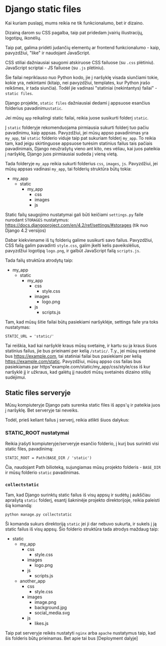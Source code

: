 # Django static files

Kai kuriam puslapį, mums reikia ne tik funkcionalumo, bet ir dizaino. 

Dizainą darom su CSS pagalba, taip pat pridedam įvairių iliustracijų, logotipų, ikonėlių. 

Taip pat, galima pridėti judančių elementų ar frontend funkcionalumo - kaip, pavyzdžiui, "like" ir naudojant JavaScript.

CSS stiliai dažniausiai saugomi atskiruose CSS failuose (su `.css` plėtiniu). JavaScript scriptai - JS failuose (su `.js` plėtiniu). 

Šie failai nepriklauso nuo Python kodo, jie į naršyklę visada siunčiami tokie, kokie yra, nekintami (kitaip, nei pavyzdžiui, templates, kur Python įrašo reikšmes, ir tada siunčia). Todėl jie vadinasi "statiniai (nekintantys) failai" - `static files`.

Django projekte, `static files` dažniausiai dedami į appsuose esančius folderius pavadinimu`static`. 

Jei mūsų `app` reikalingi static failai, reikia juose susikurti folderį `static`. 


Į `static` folderyje rekomenduojama pirmiausia sukurti folderį tuo pačiu pavadinimu, kaip appsas. Pavyzdžiui, jei mūsų appso pavadinimas yra `my_app`, tai `static` folderio viduje taip pat sukuriam folderį `my_app`. To reikia tam, kad jeigu skirtinguose appsuose turėsim statinius failus tais pačiais pavadinimais, Django neužrašytų vieno ant kito, nes vėliau, kai juos pateikia į naršyklę, Django juos pirmiausiai sudeda į vieną vietą. 

Tada folderyje `my_app` reikia sukurti folderius `css`, `images`, `js`. Pavyzdžiui, jei mūsų appsas vadinasi `my_app`, tai folderių struktūra būtų tokia:

- my_app
  - static
    - my_app
      - css
      - images
      - js

Static failų saugojimo nustatymai gali būti keičiami `settings.py` faile nurodant `STORAGES` nustatymus: https://docs.djangoproject.com/en/4.2/ref/settings/#storages (tik nuo Django 4.2 versijos)

Dabar kiekviename iš tų folderių galime susikurti savo failus. Pavyzdžiui, CSS failą galim pavadinti `style.css`, galim įkelti kelis paveikslėlius, pavyzdžiui logotipą `logo.png`, ir galbūt JavaScript failą `scripts.js`.

Tada failų struktūra atrodytų taip:

- my_app
  - static
    - my_app
      - css
        - style.css
      - images
        - logo.png
      - js
        - scripts.js


Tam, kad mūsų šitie failai būtų pasiekiami naršyklėje, settings faile yra toks nustatymas:

`STATIC_URL = 'static/'`

Tai reiškia, kad kai naršyklė kraus mūsų svetainę, ir kartu su ja kraus šiuos statinius failus, jie bus prieinami per kelią `/static/`. T.y., jei mūsų svetainė bus https://example.com, tai statiniai failai bus pasiekiami per kelią https://example.com/static. Pavyzdžiui, mūsų appso css failas bus pasiekiamas par https"example.com/static/my_app/css/style/css iš kur naršyklė jį ir užkraus, kad galėtų jį naudoti mūsų svetainės dizaino stilių sudėjimui.

## Static files serveryje

Mūsų kompiuteryje Django pats surenka static files iš apps'ų ir pateikia juos į naršyklę. Bet serveryje tai neveiks. 

Todėl, prieš keliant failus į serverį, reikia atlikti šiuos dalykus:

### STATIC_ROOT nustatymai

Reikia įrašyti kompiuteryje/serveryje esančio folderio, į kurį bus surinkti visi static files, pavadinimą:

`STATIC_ROOT = Path(BASE_DIR / 'static')`

Čia, naudojant Path bilioteką, sujungiamas mūsų projekto folderis - `BASE_DIR` ir mūsų folderio `static` pavadinimas.

### `collectstatic`

Tam, kad Django surinktų static failus iš visų appsų ir sudėtų į aukščiau aprašytą `static` folderį, esantį šakninėje projekto direktorijoje, reikia paleisti šią komandą:

`python manage.py collectstatic`

Ši komanda sukurs direktoriją `static` jei ji dar nebuvo sukurta, ir sukels į ją static failus iš visų appsų. Šio folderio struktūra tada atrodys maždaug taip:

- static
  - my_app
    - css
      - style.css
    - images
      - logo.png
    - js 
      - scripts.js
  - another_app
    - css
      - style.css
    - images
      - image.png
      - background.jpg
      - social_media.svg
    - js
      - likes.js

Taip pat serveryje reikės nustatyti `nginx` arba `apache` nustatymus taip, kad šis folderis būtų prieinamas. Bet apie tai bus [Deployment dalyje]

